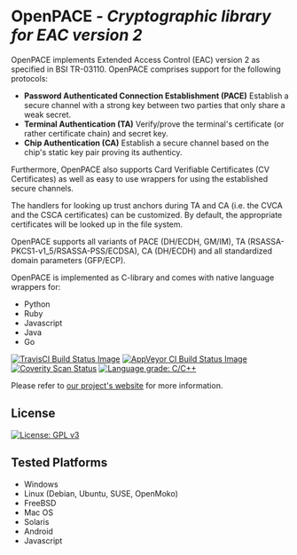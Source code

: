 # OpenPACE *- Cryptographic library for EAC version 2*

OpenPACE implements Extended Access Control (EAC) version 2 as specified in
BSI TR-03110. OpenPACE comprises support for the following protocols:

- **Password Authenticated Connection Establishment (PACE)** Establish a secure
  channel with a strong key between two parties that only share a weak secret.
- **Terminal Authentication (TA)** Verify/prove the terminal's certificate (or
  rather certificate chain) and secret key.
- **Chip Authentication (CA)** Establish a secure channel based on the chip's
  static key pair proving its authenticy.

Furthermore, OpenPACE also supports Card Verifiable Certificates (CV
Certificates) as well as easy to use wrappers for using the established secure
channels.

The handlers for looking up trust anchors during TA and CA (i.e. the CVCA
and the CSCA certificates) can be customized. By default, the appropriate
certificates will be looked up in the file system.

OpenPACE supports all variants of PACE (DH/ECDH, GM/IM), TA
(RSASSA-PKCS1-v1_5/RSASSA-PSS/ECDSA), CA (DH/ECDH) and all standardized
domain parameters (GFP/ECP).
   

OpenPACE is implemented as C-library and comes with native language wrappers
for:

- Python
- Ruby
- Javascript
- Java
- Go

[![TravisCI Build Status Image](https://img.shields.io/travis/frankmorgner/openpace/master.svg?label=Travis%20CI%20build)](https://travis-ci.org/frankmorgner/openpace) [![AppVeyor CI Build Status Image](https://img.shields.io/appveyor/ci/frankmorgner/openpace/master.svg?label=AppVeyor%20build)](https://ci.appveyor.com/project/frankmorgner/openpace) [![Coverity Scan Status](https://img.shields.io/coverity/scan/1789.svg?label=Coverity%20scan)](https://scan.coverity.com/projects/1789) [![Language grade: C/C++](https://img.shields.io/lgtm/grade/cpp/g/frankmorgner/openpace.svg)](https://lgtm.com/projects/g/frankmorgner/openpace/context:cpp)

Please refer to [our project's website](http://frankmorgner.github.io/openpace/) for more information.

## License

[![License: GPL v3](https://img.shields.io/badge/License-GPL%20v3-blue.svg)](http://www.gnu.org/licenses/gpl-3.0)

## Tested Platforms

- Windows
- Linux (Debian, Ubuntu, SUSE, OpenMoko)
- FreeBSD
- Mac OS
- Solaris
- Android
- Javascript
